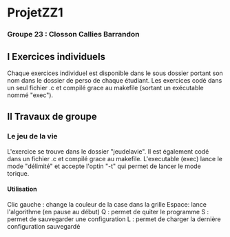 # ProjetZZ1
### Groupe 23 : Closson Callies Barrandon

## I Exercices individuels
Chaque exercices individuel est disponible dans le sous dossier portant son nom dans le dossier de perso de chaque étudiant.
Les exercices codé dans un seul fichier .c et compilé grace au makefile (sortant un exécutable nommé "exec").

## II Travaux de groupe
### Le jeu de la vie
L'exercice se trouve dans le dossier "jeudelavie". Il est également codé dans un fichier .c et compilé grace au makefile.
L'executable (exec) lance le mode "délimité" et accepte l'optin "-t" qui permet de lancer le mode torique.

#### Utilisation
Clic gauche : change la couleur de la case dans la grille
Espace: lance l'algorithme (en pause au début)
Q : permet de quiter le programme
S : permet de sauvegarder une configuration
L : permet de charger la dernière configuration sauvegardé
